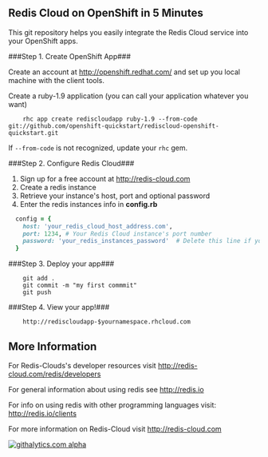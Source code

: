 
Redis Cloud on OpenShift in 5 Minutes
-------------------------------------

This git repository helps you easily integrate the Redis Cloud service into your OpenShift apps.

###Step 1. Create OpenShift App###

Create an account at http://openshift.redhat.com/ and set up you local machine with the client tools.

Create a ruby-1.9 application (you can call your application whatever you want)
```
    rhc app create rediscloudapp ruby-1.9 --from-code git://github.com/openshift-quickstart/rediscloud-openshift-quickstart.git
```
If `--from-code` is not recognized, update your `rhc` gem.

###Step 2. Configure Redis Cloud###

1. Sign up for a free account at http://redis-cloud.com
2. Create a redis instance
3. Retrieve your instance's host, port and optional password
4. Enter the redis instances info in <strong>config.rb</strong>

```ruby
  config = {
    host: 'your_redis_cloud_host_address.com',
    port: 1234, # Your Redis Cloud instance's port number
    password: 'your_redis_instances_password'  # Delete this line if your redis cloud instance has no password
  }
```

###Step 3. Deploy your app###

```
    git add .
    git commit -m "my first commmit"
    git push
```

###Step 4. View your app!###

```
    http://rediscloudapp-$yournamespace.rhcloud.com
```


More Information
----------------------------

For Redis-Clouds's developer resources visit http://redis-cloud.com/redis/developers

For general information about using redis see http://redis.io

For info on using redis with other programming languages visit: http://redis.io/clients

For more information on Redis-Cloud visit http://redis-cloud.com

[![githalytics.com alpha](https://cruel-carlota.pagodabox.com/ce7d0e7ab42dee42c060d09d1c655869 "githalytics.com")](http://githalytics.com/GarantiaData/rediscloud-openshift-quickstart)
